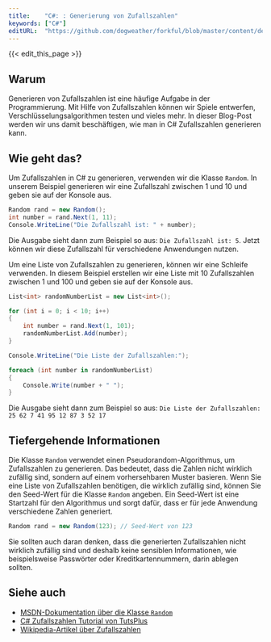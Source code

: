 ```yaml
---
title:    "C#: : Generierung von Zufallszahlen"
keywords: ["C#"]
editURL:  "https://github.com/dogweather/forkful/blob/master/content/de/c-sharp/generating-random-numbers.md"
---
```


{{< edit_this_page >}}

## Warum

Generieren von Zufallszahlen ist eine häufige Aufgabe in der Programmierung. Mit Hilfe von Zufallszahlen können wir Spiele entwerfen, Verschlüsselungsalgorithmen testen und vieles mehr. In dieser Blog-Post werden wir uns damit beschäftigen, wie man in C# Zufallszahlen generieren kann.

## Wie geht das?

Um Zufallszahlen in C# zu generieren, verwenden wir die Klasse `Random`. In unserem Beispiel generieren wir eine Zufallszahl zwischen 1 und 10 und geben sie auf der Konsole aus.

```C#
Random rand = new Random();
int number = rand.Next(1, 11);
Console.WriteLine("Die Zufallszahl ist: " + number);
```

Die Ausgabe sieht dann zum Beispiel so aus: `Die Zufallszahl ist: 5`. Jetzt können wir diese Zufallszahl für verschiedene Anwendungen nutzen.

Um eine Liste von Zufallszahlen zu generieren, können wir eine Schleife verwenden. In diesem Beispiel erstellen wir eine Liste mit 10 Zufallszahlen zwischen 1 und 100 und geben sie auf der Konsole aus.

```C#
List<int> randomNumberList = new List<int>();

for (int i = 0; i < 10; i++)
{
    int number = rand.Next(1, 101);
    randomNumberList.Add(number);
}

Console.WriteLine("Die Liste der Zufallszahlen:");

foreach (int number in randomNumberList)
{
    Console.Write(number + " ");
}

```

Die Ausgabe sieht dann zum Beispiel so aus: `Die Liste der Zufallszahlen: 25 62 7 41 95 12 87 3 52 17` 

## Tiefergehende Informationen

Die Klasse `Random` verwendet einen Pseudorandom-Algorithmus, um Zufallszahlen zu generieren. Das bedeutet, dass die Zahlen nicht wirklich zufällig sind, sondern auf einem vorhersehbaren Muster basieren. Wenn Sie eine Liste von Zufallszahlen benötigen, die wirklich zufällig sind, können Sie den Seed-Wert für die Klasse `Random` angeben. Ein Seed-Wert ist eine Startzahl für den Algorithmus und sorgt dafür, dass er für jede Anwendung verschiedene Zahlen generiert.

```C#
Random rand = new Random(123); // Seed-Wert von 123
```

Sie sollten auch daran denken, dass die generierten Zufallszahlen nicht wirklich zufällig sind und deshalb keine sensiblen Informationen, wie beispielsweise Passwörter oder Kreditkartennummern, darin ablegen sollten.

## Siehe auch

- [MSDN-Dokumentation über die Klasse `Random`](https://docs.microsoft.com/de-de/dotnet/api/system.random?view=netframework-4.8)
- [C# Zufallszahlen Tutorial von TutsPlus](https://code.tutsplus.com/tutorials/generating-random-numbers-in-net-a-practical-guide--cms-21387)
- [Wikipedia-Artikel über Zufallszahlen](https://de.wikipedia.org/wiki/Zufallszahlen)